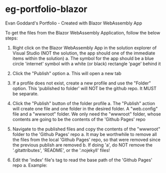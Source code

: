# eg-portfolio-blazor
 Evan Goddard's Portfolio - Created with Blazor WebAssembly App

To get the files from the Blazor WebAssembly Application, follow the below steps:

1. Right click on the Blazor WebAssembly App in the solution explorer of Visual Studio (NOT the solution, the app should one of the immediate items within the solution)
a. The symbol for the app should be a blue circle 'internet' symbol with a white (or black) rectangle 'page' behind it

2. Click the "Publish" option
a. This will open a new tab

3. If a profile does not exist, create a new profile and use the "Folder" option. This 'published to folder' will NOT be the github repo. It MUST be separate.
    
4. Click the "Publish" button of the folder profile
a. The "Publish" action will create one file and one folder in the desired folder. A "web.config" file and a "wwwroot" folder. We only need the "wwwroot" folder, whose contents are going to be the contents of the 'Github Pages' repo

5. Navigate to the published files and copy the contents of the "wwwroot" folder to the 'Github Pages' repo
a. It may be worthwhile to remove all the files from the local 'Github Pages' repo, so that were removed since the previous publish are removed
b. If doing 'a', do NOT remove the '.gitattributes', 'README', or the '.nojekyll' files!

6. Edit the 'index' file's <base href="" /> tag to read the base path of the 'Github Pages' repo
a. Example: <base href="/eg-portfolio-blazor/" />